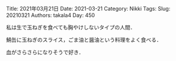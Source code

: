 ﻿Title: 2021年03月21日
Date: 2021-03-21
Category: Nikki
Tags: 
Slug: 20210321
Authors: takala4
Day: 450



私は生で玉ねぎを食べても胸やけしないタイプの人間．


鯖缶に玉ねぎのスライス，ごま油と醤油という料理をよく食べる．


血がさらさらになりそうで好き．